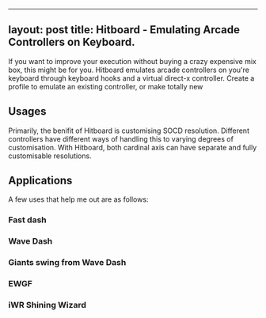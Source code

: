 ---
layout: post
title: Hitboard - Emulating Arcade Controllers on Keyboard. 
--
If you want to improve your execution without buying a crazy expensive mix box, this might be for you. Hitboard emulates arcade controllers on you're keyboard through keyboard hooks and a virtual direct-x controller. Create a profile to emulate an existing controller, or make totally new

## Usages
Primarily, the benifit of Hitboard is customising SOCD resolution. Different controllers have different ways of handling this to varying degrees of customisation. With Hitboard, both cardinal axis can have separate and fully customisable resolutions. 

## Applications
A few uses that help me out are as follows:

### Fast dash
### Wave Dash
### Giants swing from Wave Dash
### EWGF
### iWR Shining Wizard
